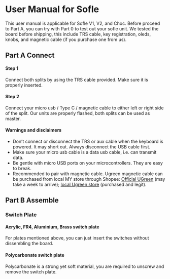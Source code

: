 # User Manual for Sofle

This user manual is applicable for Sofle V1, V2, and Choc. 
Before proceed to Part A, you can try with Part 0 to test out your sofle unit. We tested the board before shipping, this include TRS cable, key registration, oleds, knobs, and magnetic cable (if you purchase one from us). 

## Part A Connect 

#### Step 1 
Connect both splits by using the TRS cable provided. Make sure it is properly inserted. 
#### Step 2 
Connect your micro usb / Type C / magnetic cable to either left or right side of the split. Our units are properly flashed, both splits can be used as master. 

#### Warnings and disclaimers
- Don’t connect or disconnect the TRS or aux cable when the keyboard is powered. It may short out. Always disconnect the USB cable first.
- Make sure your micro usb cable is a data usb cable, i.e. can transmit data. 
- Be gentle with micro USB ports on your microcontrollers. They are easy to break. 
- Recommended to pair with magnetic cable. Ugreen magnetic cable can be purchased from local MY store through Shopee: [Official UGreen](https://shopee.com.my/UGREEN-3A-Magnetic-Micro-USB-Cable-(100cm)-i.64923440.1619064012?sp_atk=90a0daf5-02a6-424b-93f6-f23fec3c7efe) (may take a week to arrive); [local Ugreen store](https://shopee.com.my/%F0%9F%87%B2%F0%9F%87%BE-UGREEN-Magnetic-Micro-USB-Cable-Fast-Charging-1-Meter-Nylon-Braided-Data-Magnet-USB-Cable-%F0%9F%87%B2%F0%9F%87%BE-i.24857778.9586773643?sp_atk=d176ec5a-5417-4007-ab65-a17f9fa2b2ad) (purchased and legit). 


## Part B Assemble 

### Switch Plate

#### Acrylic, FR4, Aluminium, Brass switch plate  
For plates mentioned above, you can just insert the switches without dissembling the board. 

#### Polycarbonate switch plate
Polycarbonate is a strong yet soft material, you are required to unscrew and remove the switch plate. 
